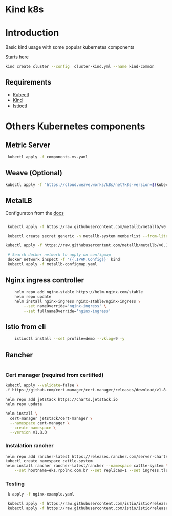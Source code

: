 # Kind k8s

# Introduction

Basic kind usage with some popular kubernetes components

[Starts here](https://kind.sigs.k8s.io/docs/user/quick-start/)

```sh
kind create cluster --config  cluster-kind.yml --name kind-common
```

## Requirements

- [Kubectl](https://kubernetes.io/docs/tasks/tools/)
- [Kind](https://kind.sigs.k8s.io/)
- [Istioctl](https://istio.io/latest/docs/setup/install/istioctl/)

# Others Kubernetes components

## Metric Server

```sh
 kubectl apply -f components-ms.yaml
```

## Weave (Optional)

```sh
kubectl apply -f "https://cloud.weave.works/k8s/net?k8s-version=$(kubectl version | base64 | tr -d '\n')"
```

## MetalLB

Configuraton from the [docs](https://kind.sigs.k8s.io/docs/user/loadbalancer/)

```sh

 kubectl apply -f https://raw.githubusercontent.com/metallb/metallb/v0.12.1/manifests/namespace.yaml

 kubectl create secret generic -n metallb-system memberlist --from-literal=secretkey="$(openssl rand -base64 128)"

kubectl apply -f https://raw.githubusercontent.com/metallb/metallb/v0.12.1/manifests/metallb.yaml

 # Search docker network to apply on configmap
 docker network inspect -f '{{.IPAM.Config}}' kind
 kubectl apply -f metallb-configmap.yaml
```

## Nginx ingress controller

```sh
    helm repo add nginx-stable https://helm.nginx.com/stable
    helm repo update
    helm install nginx-ingress nginx-stable/nginx-ingress \
        --set nameOverride='nginx-ingress' \
        --set fullnameOverride='nginx-ingress'
```

## Istio from cli

```sh
    istioctl install --set profile=demo --vklog=9 -y
```

## Rancher

```sh

```

### Cert manager (required from certified)

```sh
kubectl apply --validate=false \
-f https://github.com/cert-manager/cert-manager/releases/download/v1.8.0/cert-manager.crds.yaml

helm repo add jetstack https://charts.jetstack.io
helm repo update

helm install \
  cert-manager jetstack/cert-manager \
  --namespace cert-manager \
  --create-namespace \
  --version v1.8.0
```

### Instalation rancher

```sh
helm repo add rancher-latest https://releases.rancher.com/server-charts/latest
kubectl create namespace cattle-system
helm install rancher rancher-latest/rancher --namespace cattle-system \
    --set hostname=eks.rpolnx.com.br --set replicas=1 --set ingress.tls.source=letsEncrypt --set letsEncrypt.email=rodrigorpogo@gmail.com
```

### Testing

```sh
 k apply -f nginx-example.yaml

 kubectl apply -f https://raw.githubusercontent.com/istio/istio/release-1.10/samples/bookinfo/platform/kube/bookinfo.yaml
 kubectl apply -f https://raw.githubusercontent.com/istio/istio/release-1.10/samples/bookinfo/networking/bookinfo-gateway.yaml
```
